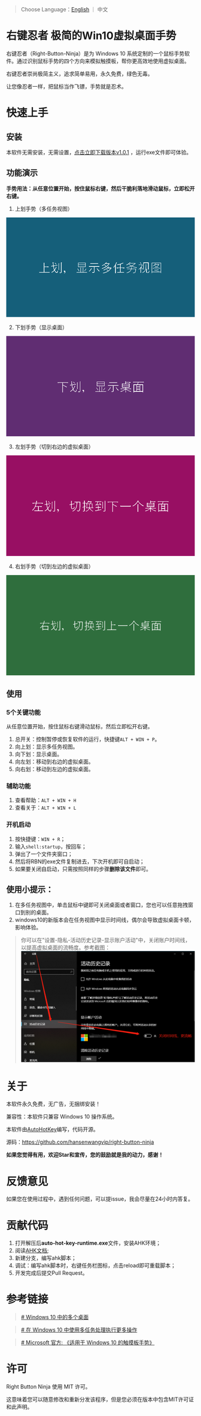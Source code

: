 > Choose Language：[English](https://github.com/hansenwangvip/right-button-ninja/blob/master/README_EN.md) ｜ 中文

# 右键忍者 极简的Win10虚拟桌面手势

右键忍者（Right-Button-Ninja）是为 Windows 10 系统定制的一个鼠标手势软件。通过识别鼠标手势的四个方向来模拟触摸板，帮你更高效地使用虚拟桌面。

右键忍者崇尚极简主义，追求简单易用，永久免费，绿色无毒。

让您像忍者一样，把鼠标当作飞镖，手势就是忍术。

# 快速上手

## 安装

本软件无需安装，无需设置，[点击立即下载版本v1.0.1](https://github.com/hansenwangvip/right-button-ninja/releases/download/v1.0.1/RBN.right-button-ninja@1.0.1.zip)
，运行exe文件即可体验。

## 功能演示

**手势用法：从任意位置开始，按住鼠标右键，然后干脆利落地滑动鼠标，立即松开右键。**

1. 上划手势（多任务视图）

![上划手势](./imgs/slide-up.gif)

2. 下划手势（显示桌面）

![下划手势](./imgs/slide-down.gif)

3. 左划手势（切到右边的虚拟桌面）

![左划手势](./imgs/slide-left.gif)

4. 右划手势（切到左边的虚拟桌面）

![右划手势](./imgs/slide-right.gif)


## 使用

### 5个关键功能

从任意位置开始，按住鼠标右键滑动鼠标，然后立即松开右键。

1. 总开关：控制暂停或恢复软件的运行，快捷键`ALT + WIN + P`。
2. 向上划：显示多任务视图。
3. 向下划：显示桌面。
4. 向左划：移动到右边的虚拟桌面。
5. 向右划：移动到左边的虚拟桌面。

### 辅助功能

1. 查看帮助：`ALT + WIN + H`
2. 查看关于：`ALT + WIN + L`

### 开机启动
1. 按快捷键：`WIN + R`；
2. 输入`shell:startup`，按回车；
3. 弹出了一个文件夹窗口；
4. 然后将RBN的exe文件复制进去，下次开机即可自启动；
5. 如果要关闭自启动，只需按照同样的步骤**删除该文件**即可。

## 使用小提示：

1. 在多任务视图中，单击鼠标中键即可关闭桌面或者窗口，您也可以任意拖拽窗口到别的桌面。
2. windows10的新版本会在任务视图中显示时间线，偶尔会导致虚拟桌面卡顿，影响体验。

> 你可以在"设置-隐私-活动历史记录-显示账户活动"中，关闭账户时间线，以提高虚拟桌面的流畅度。参考截图：
> ![关闭时间线](./imgs/turn-off-timeline.png)

# 关于

本软件永久免费，无广告，无捆绑安装！

兼容性：本软件只兼容 Windows 10 操作系统。

本软件由[AutoHotKey](http://ahkcn.sourceforge.net/docs/Tutorial.htm)编写，代码开源。

源码：<https://github.com/hansenwangvip/right-button-ninja>

**如果您觉得有用，欢迎Star和宣传，您的鼓励就是我的动力，感谢！**

# 反馈意见

如果您在使用过程中，遇到任何问题，可以提issue，我会尽量在24小时内答复。

# 贡献代码

1. 打开解压后**auto-hot-key-runtime.exe**文件，安装AHK环境；
2. 阅读[AHK文档](http://ahkcn.sourceforge.net/docs/Tutorial.htm);
3. 新建分支，编写ahk脚本；
4. 调试：编写ahk脚本时，右键任务栏图标，点击reload即可重载脚本；
5. 开发完成后提交Pull Request。


# 参考链接

> [# Windows 10 中的多个桌面](https://support.microsoft.com/zh-cn/help/4028538/windows-10-multiple-desktops)

> [# 在 Windows 10 中使用多任务处理执行更多操作](https://support.microsoft.com/zh-cn/help/4026282/windows-10-get-more-done-with-multitasking)

> [# Microsoft 官方: 《适用于 Windows 10 的触摸板手势》](https://support.microsoft.com/zh-cn/help/4027871/windows-10-touchpad-gestures)

# 许可

Right Button Ninja 使用 MIT 许可。

这意味着您可以随意修改和重新分发该程序，但是您必须在版本中包含MIT许可证和此声明。
